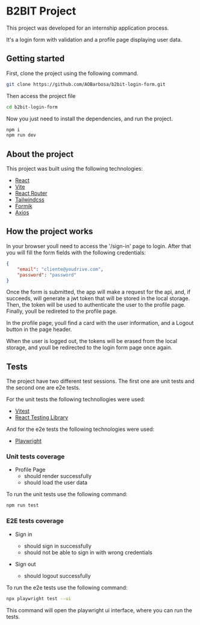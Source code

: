 # B2BIT Project

This project was developed for an internship application process.

It's a login form with validation and a profile page displaying user data.

## Getting started

First, clone the project using the following command.

```bash
git clone https://github.com/AOBarbosa/b2bit-login-form.git
```

Then access the project file

```bash
cd b2bit-login-form
```

Now you just need to install the dependencies, and run the project.

```bash
npm i
npm run dev
```

## About the project

This project was built using the following technologies:

- [React](https://react.dev/)
- [Vite](https://vitejs.dev/guide/)
- [React Router](https://reactrouter.com/en/main/start/tutorial)
- [Tailwindcss](https://tailwindcss.com/)
- [Formik](https://formik.org/)
- [Axios](https://axios-http.com/)

## How the project works

In your browser youll need to access the '/sign-in' page to login. After that you will fill the form fields with the following credentials:

```json
{
    "email": "cliente@youdrive.com",
    "password": "password"
}
```

Once the form is submitted, the app will make a request for the api, and, if succeeds,  will generate a jwt token that will be stored in the local storage. Then, the token will be used to authenticate the user to the profile page. Finally, youll be redireted to the profile page.

In the profile page, youll find a card with the user information, and a Logout button in the page header.

When the user is logged out, the tokens will be erased from the local storage, and youll be redirected to the login form page once again.

## Tests

The project have two different test sessions. The first one are unit tests and the second one are e2e tests.

For the unit tests the following technollogies were used:

- [Vitest](https://www.vitest.com)
- [React Testing Library](https://testing-library.com/)

And for the e2e tests the following technologies were used:

- [Playwright](https://playwright.dev/)

### Unit tests coverage

- Profile Page
    - should render successfully
    - should load the user data

To run the unit tests use the following command:

```bash
npm run test
```

### E2E tests coverage

- Sign in
    - should sign in successfully
    - should not be able to sign in with wrong credentials

- Sign out
    - should logout successfully

To run the e2e tests use the following command:

```bash
npx playwright test --ui
```

This command will open the playwright ui interface, where you can run the tests.
